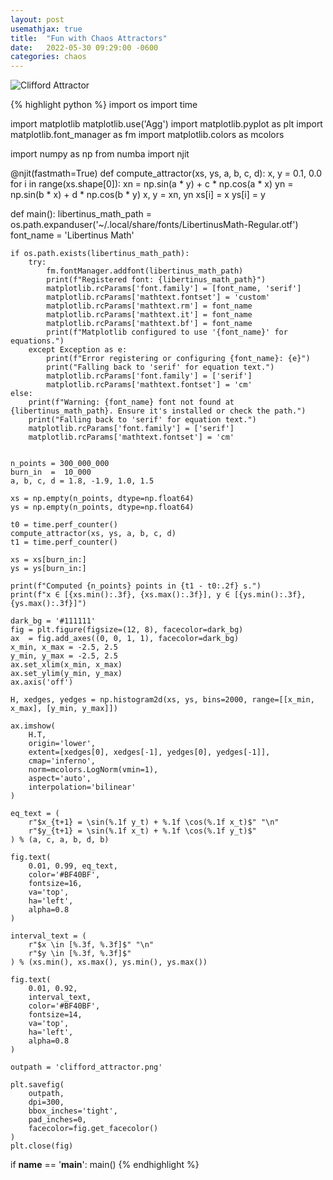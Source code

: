 ```yaml
---
layout: post
usemathjax: true
title:  "Fun with Chaos Attractors"
date:   2022-05-30 09:29:00 -0600
categories: chaos
---
```


![Clifford Attractor](../assets/img/clifford_attractor.png)

{% highlight python %}
import os
import time

import matplotlib
matplotlib.use('Agg')
import matplotlib.pyplot as plt
import matplotlib.font_manager as fm
import matplotlib.colors as mcolors

import numpy as np
from numba import njit

@njit(fastmath=True)
def compute_attractor(xs, ys, a, b, c, d):
    x, y = 0.1, 0.0
    for i in range(xs.shape[0]):
        xn = np.sin(a * y) + c * np.cos(a * x)
        yn = np.sin(b * x) + d * np.cos(b * y)
        x, y = xn, yn
        xs[i] = x
        ys[i] = y

def main():
    libertinus_math_path = os.path.expanduser('~/.local/share/fonts/LibertinusMath-Regular.otf')
    font_name = 'Libertinus Math'

    if os.path.exists(libertinus_math_path):
        try:
            fm.fontManager.addfont(libertinus_math_path)
            print(f"Registered font: {libertinus_math_path}")
            matplotlib.rcParams['font.family'] = [font_name, 'serif']
            matplotlib.rcParams['mathtext.fontset'] = 'custom'
            matplotlib.rcParams['mathtext.rm'] = font_name
            matplotlib.rcParams['mathtext.it'] = font_name
            matplotlib.rcParams['mathtext.bf'] = font_name
            print(f"Matplotlib configured to use '{font_name}' for equations.")
        except Exception as e:
            print(f"Error registering or configuring {font_name}: {e}")
            print("Falling back to 'serif' for equation text.")
            matplotlib.rcParams['font.family'] = ['serif']
            matplotlib.rcParams['mathtext.fontset'] = 'cm'
    else:
        print(f"Warning: {font_name} font not found at {libertinus_math_path}. Ensure it's installed or check the path.")
        print("Falling back to 'serif' for equation text.")
        matplotlib.rcParams['font.family'] = ['serif']
        matplotlib.rcParams['mathtext.fontset'] = 'cm'


    n_points = 300_000_000
    burn_in  =  10_000
    a, b, c, d = 1.8, -1.9, 1.0, 1.5

    xs = np.empty(n_points, dtype=np.float64)
    ys = np.empty(n_points, dtype=np.float64)

    t0 = time.perf_counter()
    compute_attractor(xs, ys, a, b, c, d)
    t1 = time.perf_counter()

    xs = xs[burn_in:]
    ys = ys[burn_in:]

    print(f"Computed {n_points} points in {t1 - t0:.2f} s.")
    print(f"x ∈ [{xs.min():.3f}, {xs.max():.3f}], y ∈ [{ys.min():.3f}, {ys.max():.3f}]")

    dark_bg = '#111111'
    fig = plt.figure(figsize=(12, 8), facecolor=dark_bg)
    ax  = fig.add_axes((0, 0, 1, 1), facecolor=dark_bg)
    x_min, x_max = -2.5, 2.5
    y_min, y_max = -2.5, 2.5
    ax.set_xlim(x_min, x_max)
    ax.set_ylim(y_min, y_max)
    ax.axis('off')

    H, xedges, yedges = np.histogram2d(xs, ys, bins=2000, range=[[x_min, x_max], [y_min, y_max]])

    ax.imshow(
        H.T,
        origin='lower',
        extent=[xedges[0], xedges[-1], yedges[0], yedges[-1]],
        cmap='inferno',
        norm=mcolors.LogNorm(vmin=1),
        aspect='auto',
        interpolation='bilinear'
    )

    eq_text = (
        r"$x_{t+1} = \sin(%.1f y_t) + %.1f \cos(%.1f x_t)$" "\n"
        r"$y_{t+1} = \sin(%.1f x_t) + %.1f \cos(%.1f y_t)$"
    ) % (a, c, a, b, d, b)

    fig.text(
        0.01, 0.99, eq_text,
        color='#BF40BF',
        fontsize=16,
        va='top',
        ha='left',
        alpha=0.8
    )

    interval_text = (
        r"$x \in [%.3f, %.3f]$" "\n"
        r"$y \in [%.3f, %.3f]$"
    ) % (xs.min(), xs.max(), ys.min(), ys.max())

    fig.text(
        0.01, 0.92,
        interval_text,
        color='#BF40BF',
        fontsize=14,
        va='top',
        ha='left',
        alpha=0.8
    )

    outpath = 'clifford_attractor.png'

    plt.savefig(
        outpath,
        dpi=300,
        bbox_inches='tight',
        pad_inches=0,
        facecolor=fig.get_facecolor()
    )
    plt.close(fig)

if __name__ == '__main__':
    main()
{% endhighlight %}
